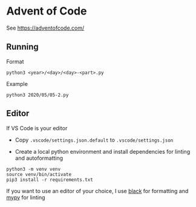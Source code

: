 # Advent of Code

See https://adventofcode.com/

## Running

Format

`python3 <year>/<day>/<day>-<part>.py`

Example

`python3 2020/05/05-2.py`

## Editor

If VS Code is your editor

- Copy `.vscode/settings.json.default` to `.vscode/settings.json`

- Create a local python environment and install dependencies for linting and autoformatting

```
python3 -m venv venv
source venv/bin/activate
pip3 install -r requirements.txt
```

If you want to use an editor of your choice, I use [black](https://github.com/psf/black) for formatting and [mypy](https://github.com/python/mypy) for linting
